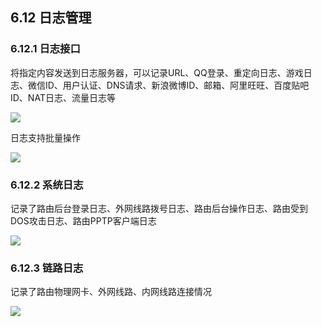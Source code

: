 ## 6.12 日志管理 

### 6.12.1 日志接口

将指定内容发送到日志服务器，可以记录URL、QQ登录、重定向日志、游戏日志、微信ID、用户认证、DNS请求、新浪微博ID、邮箱、阿里旺旺、百度贴吧ID、NAT日志、流量日志等

![](http://static.toughcloud.net/toughsms/xs_2018-12-25_002523.png)

日志支持批量操作

![](http://static.toughcloud.net/toughsms/xs_2018-12-25_002602.png)



### 6.12.2 系统日志

记录了路由后台登录日志、外网线路拨号日志、路由后台操作日志、路由受到DOS攻击日志、路由PPTP客户端日志

![](http://static.toughcloud.net/toughsms/xs_2018-12-25_002644.png)


### 6.12.3 链路日志

记录了路由物理网卡、外网线路、内网线路连接情况

![](http://static.toughcloud.net/toughsms/xs_2018-12-25_002858.png)
